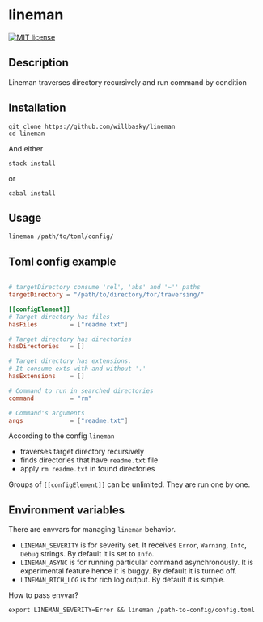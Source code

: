 # lineman

[![MIT license](https://img.shields.io/badge/license-MIT-blue.svg)](LICENSE)

## Description

Lineman traverses directory recursively and run command by condition

## Installation

    git clone https://github.com/willbasky/lineman
    cd lineman

And either

    stack install

or

    cabal install

## Usage

    lineman /path/to/toml/config/

## Toml config example

```toml

# targetDirectory consume 'rel', 'abs' and '~'' paths
targetDirectory = "/path/to/directory/for/traversing/"

[[configElement]]
# Target directory has files
hasFiles         = ["readme.txt"]

# Target directory has directories
hasDirectories   = []

# Target directory has extensions.
# It consume exts with and without '.'
hasExtensions    = []

# Command to run in searched directories
command          = "rm"

# Command's arguments
args             = ["readme.txt"]

```

According to the config `lineman`
- traverses target directory recursively
- finds directories that have `readme.txt` file
- apply `rm readme.txt` in found directories

Groups of `[[configElement]]` can be unlimited. They are run one by one.

## Environment variables

There are envvars for managing `lineman` behavior.

- `LINEMAN_SEVERITY` is for severity set. It receives `Error`, `Warning`, `Info`, `Debug` strings. By default it is set to `Info`.
- `LINEMAN_ASYNC` is for running particular command asynchronously. It is experimental feature hence it is buggy. By default it is turned off.
- `LINEMAN_RICH_LOG` is for rich log output. By default it is simple.

How to pass envvar?

    export LINEMAN_SEVERITY=Error && lineman /path-to-config/config.toml
